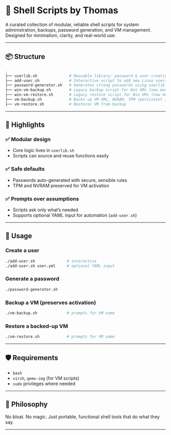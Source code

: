 # 👚 Shell Scripts by Thomas

A curated collection of modular, reliable shell scripts for system administration, backups, password generation, and VM management. Designed for minimalism, clarity, and real-world use.

---

## 📦 Structure

```bash
.
├── userlib.sh              # Reusable library: password & user creation
├── add-user.sh             # Interactive script to add new Linux users
├── password-generator.sh   # Generates strong passwords using userlib
├── win-vm-backup.sh        # Legacy backup script for Win VMs (now modularized)
├── win-vm-restore.sh       # Legacy restore script for Win VMs (now modularized)
├── vm-backup.sh            # Backs up VM XML, NVRAM, TPM (persistent ID)
├── vm-restore.sh           # Restores VM from backup
```

---

## 🔧 Highlights

### ✅ Modular design
- Core logic lives in `userlib.sh`
- Scripts can source and reuse functions easily

### ✅ Safe defaults
- Passwords auto-generated with secure, sensible rules
- TPM and NVRAM preserved for VM activation

### ✅ Prompts over assumptions
- Scripts ask only what’s needed
- Supports optional YAML input for automation (`add-user.sh`)

---

## 📘 Usage

### Create a user

```bash
./add-user.sh              # interactive
./add-user.sh user.yml     # optional YAML input
```

### Generate a password

```bash
./password-generator.sh
```

### Backup a VM (preserves activation)

```bash
./vm-backup.sh             # prompts for VM name
```

### Restore a backed-up VM

```bash
./vm-restore.sh            # prompts for VM name
```

---

## 🛡 Requirements

- `bash`
- `virsh`, `qemu-img` (for VM scripts)
- `sudo` privileges where needed

---

## 🔐 Philosophy

No bloat. No magic. Just portable, functional shell tools that do what they say.

---

